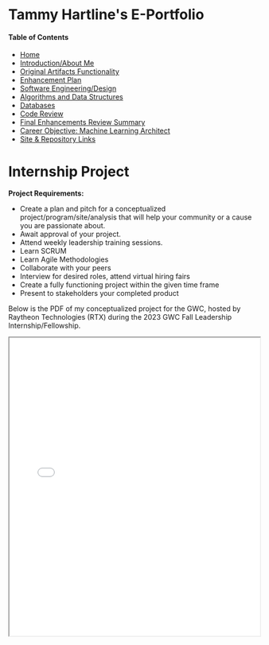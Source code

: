 # Tammy Hartline's E-Portfolio

#### Table of Contents

- [Home](/index.md/)
- [Introduction/About Me](/intro.md/)
- [Original Artifacts Functionality](/original-artifact-functionality.md/)
- [Enhancement Plan](/enhancement-plan.md/)
- [Software Engineering/Design](/software-engineering-and-design.md/)
- [Algorithms and Data Structures](/algorithms-and-data-structures.md/)
- [Databases](/databases.md/)
- [Code Review](/code-review.md/)
- [Final Enhancements Review Summary](/final-enhancements-review-summary.md/)
- [Career Objective: Machine Learning Architect](/career-objective.md)
- [Site & Repository Links](/site-and-repo-links.md/)

# Internship Project

**Project Requirements:**
  - Create a plan and pitch for a conceptualized project/program/site/analysis that will help your community or a cause you are passionate about.
  - Await approval of your project.
  - Attend weekly leadership training sessions.
  - Learn SCRUM
  - Learn Agile Methodologies
  - Collaborate with your peers
  - Interview for desired roles, attend virtual hiring fairs
  - Create a fully functioning project within the given time frame
  - Present to stakeholders your completed product

Below is the PDF of my conceptualized project for the GWC, hosted by Raytheon Technologies (RTX) during the 2023 GWC Fall Leadership Internship/Fellowship.


<iframe src="/pitch.pdf" width="100%" height="600px"></iframe>
